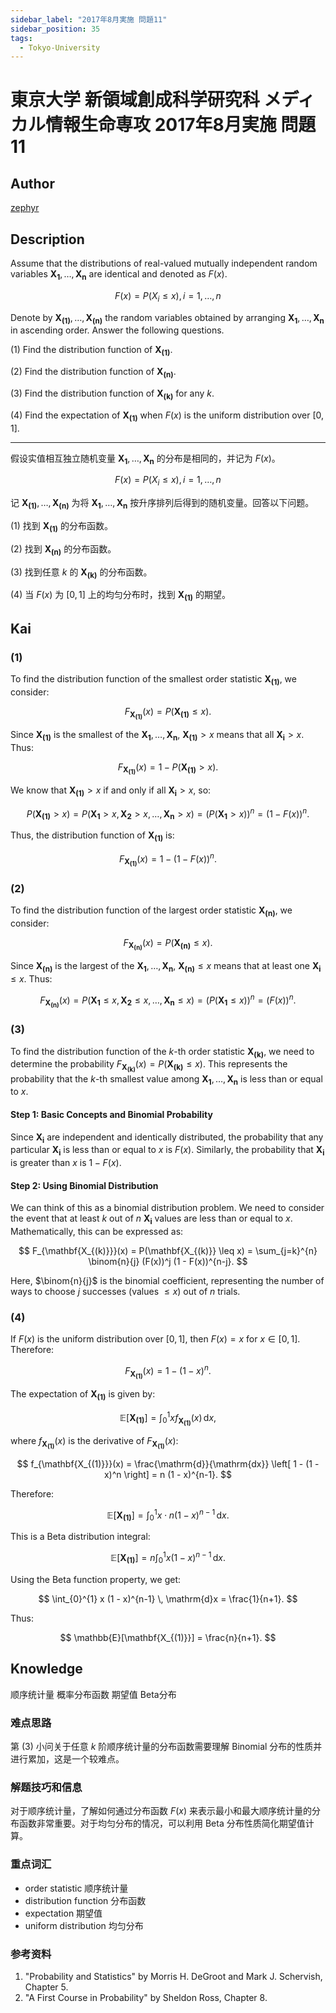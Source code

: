 ```yaml
---
sidebar_label: "2017年8月実施 問題11"
sidebar_position: 35
tags:
  - Tokyo-University
---
```


# 東京大学 新領域創成科学研究科 メディカル情報生命専攻 2017年8月実施 問題11

## **Author**
[zephyr](https://inshi-notes.zephyr-zdz.space/)

## **Description**
Assume that the distributions of real-valued mutually independent random variables $\mathbf{X_1}, \ldots, \mathbf{X_n}$ are identical and denoted as $F(x)$.

$$
F(x) = P(X_i \leq x), i = 1, \ldots, n
$$

Denote by $\mathbf{X_{(1)}}, \ldots, \mathbf{X_{(n)}}$ the random variables obtained by arranging $\mathbf{X_1}, \ldots, \mathbf{X_n}$ in ascending order. Answer the following questions.

(1) Find the distribution function of $\mathbf{X_{(1)}}$.

(2) Find the distribution function of $\mathbf{X_{(n)}}$.

(3) Find the distribution function of $\mathbf{X_{(k)}}$ for any $k$.

(4) Find the expectation of $\mathbf{X_{(1)}}$ when $F(x)$ is the uniform distribution over $[0,1]$.

---

假设实值相互独立随机变量 $\mathbf{X_1}, \ldots, \mathbf{X_n}$ 的分布是相同的，并记为 $F(x)$。

$$
F(x) = P(X_i \leq x), i = 1, \ldots, n
$$

记 $\mathbf{X_{(1)}}, \ldots, \mathbf{X_{(n)}}$ 为将 $\mathbf{X_1}, \ldots, \mathbf{X_n}$ 按升序排列后得到的随机变量。回答以下问题。

(1) 找到 $\mathbf{X_{(1)}}$ 的分布函数。

(2) 找到 $\mathbf{X_{(n)}}$ 的分布函数。

(3) 找到任意 $k$ 的 $\mathbf{X_{(k)}}$ 的分布函数。

(4) 当 $F(x)$ 为 $[0,1]$ 上的均匀分布时，找到 $\mathbf{X_{(1)}}$ 的期望。

## **Kai**
### (1)

To find the distribution function of the smallest order statistic $\mathbf{X_{(1)}}$, we consider:

$$
F_{\mathbf{X_{(1)}}}(x) = P(\mathbf{X_{(1)}} \leq x).
$$

Since $\mathbf{X_{(1)}}$ is the smallest of the $\mathbf{X_1}, \ldots, \mathbf{X_n}$, $\mathbf{X_{(1)}} \gt x$ means that all $\mathbf{X_i} \gt x$. Thus:

$$
F_{\mathbf{X_{(1)}}}(x) = 1 - P(\mathbf{X_{(1)}} > x).
$$

We know that $\mathbf{X_{(1)}} > x$ if and only if all $\mathbf{X_i} > x$, so:

$$
P(\mathbf{X_{(1)}} > x) = P(\mathbf{X_1} > x, \mathbf{X_2} > x, \ldots, \mathbf{X_n} > x) = \left( P(\mathbf{X_1} > x) \right)^n = (1 - F(x))^n.
$$

Thus, the distribution function of $\mathbf{X_{(1)}}$ is:

$$
F_{\mathbf{X_{(1)}}}(x) = 1 - (1 - F(x))^n.
$$

### (2)

To find the distribution function of the largest order statistic $\mathbf{X_{(n)}}$, we consider:

$$
F_{\mathbf{X_{(n)}}}(x) = P(\mathbf{X_{(n)}} \leq x).
$$

Since $\mathbf{X_{(n)}}$ is the largest of the $\mathbf{X_1}, \ldots, \mathbf{X_n}$, $\mathbf{X_{(n)}} \leq x$ means that at least one $\mathbf{X_i} \leq x$. Thus:

$$
F_{\mathbf{X_{(n)}}}(x) = P(\mathbf{X_1} \leq x, \mathbf{X_2} \leq x, \ldots, \mathbf{X_n} \leq x) = \left( P(\mathbf{X_1} \leq x) \right)^n = (F(x))^n.
$$

### (3)

To find the distribution function of the $k$-th order statistic $\mathbf{X_{(k)}}$, we need to determine the probability $F_{\mathbf{X_{(k)}}}(x) = P(\mathbf{X_{(k)}} \leq x)$. This represents the probability that the $k$-th smallest value among $\mathbf{X_1}, \ldots, \mathbf{X_n}$ is less than or equal to $x$.

#### Step 1: Basic Concepts and Binomial Probability

Since $\mathbf{X_i}$ are independent and identically distributed, the probability that any particular $\mathbf{X_i}$ is less than or equal to $x$ is $F(x)$. Similarly, the probability that $\mathbf{X_i}$ is greater than $x$ is $1 - F(x)$.

#### Step 2: Using Binomial Distribution

We can think of this as a binomial distribution problem. We need to consider the event that at least $k$ out of $n$ $\mathbf{X_i}$ values are less than or equal to $x$. Mathematically, this can be expressed as:

$$
F_{\mathbf{X_{(k)}}}(x) = P(\mathbf{X_{(k)}} \leq x) = \sum_{j=k}^{n} \binom{n}{j} (F(x))^j (1 - F(x))^{n-j}.
$$

Here, $\binom{n}{j}$ is the binomial coefficient, representing the number of ways to choose $j$ successes (values $\leq x$) out of $n$ trials.

### (4)

If $F(x)$ is the uniform distribution over $[0,1]$, then $F(x) = x$ for $x \in [0,1]$. Therefore:

$$
F_{\mathbf{X_{(1)}}}(x) = 1 - (1 - x)^n.
$$

The expectation of $\mathbf{X_{(1)}}$ is given by:

$$
\mathbb{E}[\mathbf{X_{(1)}}] = \int_{0}^{1} x f_{\mathbf{X_{(1)}}}(x) \, \mathrm{d}x,
$$

where $f_{\mathbf{X_{(1)}}}(x)$ is the derivative of $F_{\mathbf{X_{(1)}}}(x)$:

$$
f_{\mathbf{X_{(1)}}}(x) = \frac{\mathrm{d}}{\mathrm{dx}} \left[ 1 - (1 - x)^n \right] = n (1 - x)^{n-1}.
$$

Therefore:

$$
\mathbb{E}[\mathbf{X_{(1)}}] = \int_{0}^{1} x \cdot n (1 - x)^{n-1} \, \mathrm{d}x.
$$

This is a Beta distribution integral:

$$
\mathbb{E}[\mathbf{X_{(1)}}] = n \int_{0}^{1} x (1 - x)^{n-1} \, \mathrm{d}x.
$$

Using the Beta function property, we get:

$$
\int_{0}^{1} x (1 - x)^{n-1} \, \mathrm{d}x = \frac{1}{n+1}.
$$

Thus:

$$
\mathbb{E}[\mathbf{X_{(1)}}] = \frac{n}{n+1}.
$$

## **Knowledge**

顺序统计量 概率分布函数 期望值 Beta分布

### 难点思路

第 (3) 小问关于任意 $k$ 阶顺序统计量的分布函数需要理解 Binomial 分布的性质并进行累加，这是一个较难点。

### 解题技巧和信息

对于顺序统计量，了解如何通过分布函数 $F(x)$ 来表示最小和最大顺序统计量的分布函数非常重要。对于均匀分布的情况，可以利用 Beta 分布性质简化期望值计算。

### 重点词汇

- order statistic 顺序统计量
- distribution function 分布函数
- expectation 期望值
- uniform distribution 均匀分布

### 参考资料

1. "Probability and Statistics" by Morris H. DeGroot and Mark J. Schervish, Chapter 5.
2. "A First Course in Probability" by Sheldon Ross, Chapter 8.

